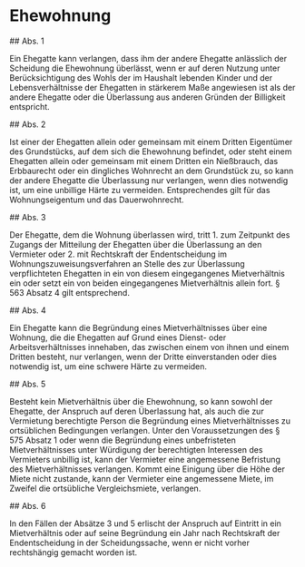 # Ehewohnung



\#\# Abs. 1

 Ein Ehegatte kann verlangen, dass ihm der andere Ehegatte anlässlich der Scheidung die Ehewohnung überlässt, wenn er auf deren Nutzung unter Berücksichtigung des Wohls der im Haushalt lebenden Kinder und der Lebensverhältnisse der Ehegatten in stärkerem Maße angewiesen ist als der andere Ehegatte oder die Überlassung aus anderen Gründen der Billigkeit entspricht.

\#\# Abs. 2

 Ist einer der Ehegatten allein oder gemeinsam mit einem Dritten Eigentümer des Grundstücks, auf dem sich die Ehewohnung befindet, oder steht einem Ehegatten allein oder gemeinsam mit einem Dritten ein Nießbrauch, das Erbbaurecht oder ein dingliches Wohnrecht an dem Grundstück zu, so kann der andere Ehegatte die Überlassung nur verlangen, wenn dies notwendig ist, um eine unbillige Härte zu vermeiden. Entsprechendes gilt für das Wohnungseigentum und das Dauerwohnrecht.

\#\# Abs. 3

 Der Ehegatte, dem die Wohnung überlassen wird, tritt  1\.
 zum Zeitpunkt des Zugangs der Mitteilung der Ehegatten über die Überlassung an den Vermieter oder
 2\.
 mit Rechtskraft der Endentscheidung im Wohnungszuweisungsverfahren
an Stelle des zur Überlassung verpflichteten Ehegatten in ein von diesem eingegangenes Mietverhältnis ein oder setzt ein von beiden eingegangenes Mietverhältnis allein fort. § 563 Absatz 4 gilt entsprechend.

\#\# Abs. 4

 Ein Ehegatte kann die Begründung eines Mietverhältnisses über eine Wohnung, die die Ehegatten auf Grund eines Dienst\- oder Arbeitsverhältnisses innehaben, das zwischen einem von ihnen und einem Dritten besteht, nur verlangen, wenn der Dritte einverstanden oder dies notwendig ist, um eine schwere Härte zu vermeiden.

\#\# Abs. 5

 Besteht kein Mietverhältnis über die Ehewohnung, so kann sowohl der Ehegatte, der Anspruch auf deren Überlassung hat, als auch die zur Vermietung berechtigte Person die Begründung eines Mietverhältnisses zu ortsüblichen Bedingungen verlangen. Unter den Voraussetzungen des § 575 Absatz 1 oder wenn die Begründung eines unbefristeten Mietverhältnisses unter Würdigung der berechtigten Interessen des Vermieters unbillig ist, kann der Vermieter eine angemessene Befristung des Mietverhältnisses verlangen. Kommt eine Einigung über die Höhe der Miete nicht zustande, kann der Vermieter eine angemessene Miete, im Zweifel die ortsübliche Vergleichsmiete, verlangen.

\#\# Abs. 6

 In den Fällen der Absätze 3 und 5 erlischt der Anspruch auf Eintritt in ein Mietverhältnis oder auf seine Begründung ein Jahr nach Rechtskraft der Endentscheidung in der Scheidungssache, wenn er nicht vorher rechtshängig gemacht worden ist. 

